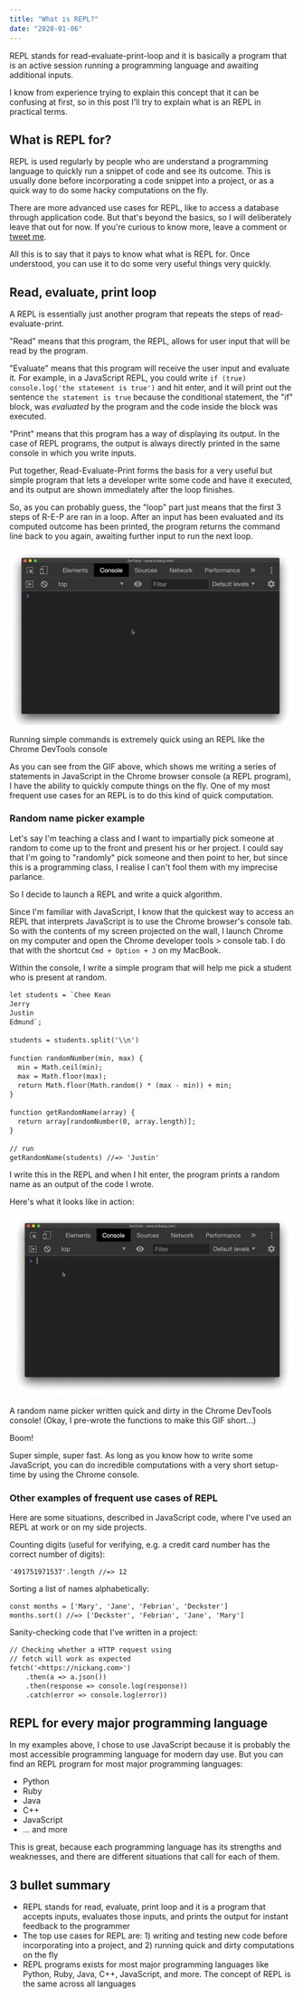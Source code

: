 ```yaml
---
title: "What is REPL?"
date: "2020-01-06"
---
```


REPL stands for read-evaluate-print-loop and it is basically a program that is an active session running a programming language and awaiting additional inputs.

I know from experience trying to explain this concept that it can be confusing at first, so in this post I'll try to explain what is an REPL in practical terms.

## What is REPL for?

REPL is used regularly by people who are understand a programming language to quickly run a snippet of code and see its outcome. This is usually done before incorporating a code snippet into a project, or as a quick way to do some hacky computations on the fly.

There are more advanced use cases for REPL, like to access a database through application code. But that's beyond the basics, so I will deliberately leave that out for now. If you're curious to know more, leave a comment or [tweet me](https://twitter.com/nickang).

All this is to say that it pays to know what what is REPL for. Once understood, you can use it to do some very useful things very quickly.

## Read, evaluate, print loop

A REPL is essentially just another program that repeats the steps of read-evaluate-print.

"Read" means that this program, the REPL, allows for user input that will be read by the program.

"Evaluate" means that this program will receive the user input and evaluate it. For example, in a JavaScript REPL, you could write `if (true) console.log('the statement is true')` and hit enter, and it will print out the sentence `the statement is true` because the conditional statement, the "if" block, was _evaluated_ by the program and the code inside the block was executed.

"Print" means that this program has a way of displaying its output. In the case of REPL programs, the output is always directly printed in the same console in which you write inputs.

Put together, Read-Evaluate-Print forms the basis for a very useful but simple program that lets a developer write some code and have it executed, and its output are shown immediately after the loop finishes.

So, as you can probably guess, the "loop" part just means that the first 3 steps of R-E-P are ran in a loop. After an input has been evaluated and its computed outcome has been printed, the program returns the command line back to you again, awaiting further input to run the next loop.

![you can use REPL directly in the chrome browser's console to run quick computations](images/nick-ang-repl-example-compressed.gif)

Running simple commands is extremely quick using an REPL like the Chrome DevTools console

As you can see from the GIF above, which shows me writing a series of statements in JavaScript in the Chrome browser console (a REPL program), I have the ability to quickly compute things on the fly. One of my most frequent use cases for an REPL is to do this kind of quick computation.

### Random name picker example

Let's say I'm teaching a class and I want to impartially pick someone at random to come up to the front and present his or her project. I could say that I'm going to "randomly" pick someone and then point to her, but since this is a programming class, I realise I can't fool them with my imprecise parlance.

So I decide to launch a REPL and write a quick algorithm.

Since I'm familiar with JavaScript, I know that the quickest way to access an REPL that interprets JavaScript is to use the Chrome browser's console tab. So with the contents of my screen projected on the wall, I launch Chrome on my computer and open the Chrome developer tools > console tab. I do that with the shortcut `Cmd + Option + J` on my MacBook.

Within the console, I write a simple program that will help me pick a student who is present at random.

```
let students = `Chee Kean
Jerry
Justin
Edmund`;

students = students.split('\\n')

function randomNumber(min, max) {
  min = Math.ceil(min);
  max = Math.floor(max);
  return Math.floor(Math.random() * (max - min)) + min;
}

function getRandomName(array) {
  return array[randomNumber(0, array.length)];
}

// run
getRandomName(students) //=> 'Justin'
```

I write this in the REPL and when I hit enter, the program prints a random name as an output of the code I wrote.

Here's what it looks like in action:

![you can use REPL directly in the chrome browser's console to run computations that involve new functions too](images/nick-ang-repl-example-random-name-picker-compressed.gif)

A random name picker written quick and dirty in the Chrome DevTools console! (Okay, I pre-wrote the functions to make this GIF short...)

Boom!

Super simple, super fast. As long as you know how to write some JavaScript, you can do incredible computations with a very short setup-time by using the Chrome console.

### Other examples of frequent use cases of REPL

Here are some situations, described in JavaScript code, where I've used an REPL at work or on my side projects.

Counting digits (useful for verifying, e.g. a credit card number has the correct number of digits):

```
'491751971537'.length //=> 12
```

Sorting a list of names alphabetically:

```
const months = ['Mary', 'Jane', 'Febrian', 'Deckster']
months.sort() //=> ['Deckster', 'Febrian', 'Jane', 'Mary']
```

Sanity-checking code that I've written in a project:

```
// Checking whether a HTTP request using
// fetch will work as expected
fetch('<https://nickang.com>')
	.then(a => a.json())
	.then(response => console.log(response))
	.catch(error => console.log(error))
```

## REPL for every major programming language

In my examples above, I chose to use JavaScript because it is probably the most accessible programming language for modern day use. But you can find an REPL program for most major programming languages:

- Python
- Ruby
- Java
- C++
- JavaScript
- ... and more

This is great, because each programming language has its strengths and weaknesses, and there are different situations that call for each of them.

## 3 bullet summary

- REPL stands for read, evaluate, print loop and it is a program that accepts inputs, evaluates those inputs, and prints the output for instant feedback to the programmer
- The top use cases for REPL are: 1) writing and testing new code before incorporating into a project, and 2) running quick and dirty computations on the fly
- REPL programs exists for most major programming languages like Python, Ruby, Java, C++, JavaScript, and more. The concept of REPL is the same across all languages
